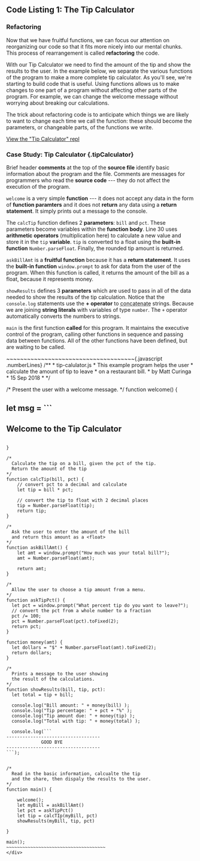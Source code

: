 Code Listing 1: The Tip Calculator
----------------------------------

### Refactoring

Now that we have fruitful functions, we can focus our attention on 
reorganizing our code so that it fits more nicely into our mental chunks.  
This process of rearrangement is called **refactoring** the code.  
 
With our Tip Calculator we need to find the amount 
of the tip and show the results to the user. In the example below, 
we separate the various functions of the program to make a more 
complete tip calculator. As you'll see, we're starting to build code 
that is useful. Using functions allows us to make changes to one 
part of a program without affecting other parts of the program. For 
example, we can change the welcome message without worrying about 
breaking our calculations.

The trick about refactoring code is to anticipate which things we 
are likely to want to change each time we call the function: these 
should become the parameters, or changeable parts, of the functions 
we write.

[View the "Tip Calculator" repl](examples/tip2.py)

### Case Study: Tip Calculator {.tipCalculator}

<aside data-line-number="1">

Brief header **comments** at the top of the **source file** 
identify basic information about the program and the file.
Comments are messages for programmers who read the **source
code** --- they do not affect the execution of the program.

</aside>

<aside data-line-number="14">

``welcome`` is a very simple **function** --- it does not accept
any data in the form of **function paramters** and it does not
**return** any data using a **return statement**. It simply prints out a
message to the console.

</aside>


<aside data-line-number="28">

The ``calcTip`` function defines 2 **parameters**:
`bill` and `pct`. These parameters become
variables within the **function body**. Line 30 uses
**arithmetic operators** (multiplication here) to
calculate a new value and store it in the `tip` **variable**.
`tip` is converted to a float using the **built-in function**
`Number.parseFloat`. Finally, the rounded tip amount is returned.


</aside>

<aside data-line-number="41">

``askBillAmt`` is a **fruitful function** because
it has a **return statement**. It uses the
**built-in function** `window.prompt` to ask for data from the
user of the program. When this function is called, it returns
the amount of the bill as a float, because it represents money.

</aside>



<aside data-line-number="68">

``showResults`` defines 3 **parameters** which are used
to pass in all of the data needed to show the results
of the tip calculation. Notice that the `console.log` statements
use the **+ operator** to <abbr title="join together">concatenate</abbr>
strings. Because we are joining **string literals** with variables of
type `number`. The ``+`` operator automatically converts the numbers to strings.

</aside>

<aside data-line-number="87">

``main`` is the first function **called** for
this program. It maintains the executive control of the
program, calling other functions in sequence and passing
data between functions. All of the other functions have
been defined, but are waiting to be called.

</aside>
<div class='listingSrcCode'>
~~~~~~~~~~~~~~~~~~~~~~~~~~~~~~~~~~~~~{.javascript .numberLines}
/**
 * tip-calulator.js
 * This example program helps the user
 * calculate the amount of tip to leave
 * on a restaurant bill.
 * by Matt Curinga
 * 15 Sep 2018 
 *
 */

/*
 Present the user with a welcome message.
*/
function welcome() {

  let msg = ```
-----------------------------------
   Welcome to the Tip Calculator   
-----------------------------------
```;

}

/*
  Calculate the tip on a bill, given the pct of the tip.
  Return the amount of the tip
*/
function calcTip(bill, pct) {
    // convert pct to a decimal and calculate
    let tip = bill * pct;
    
    // convert the tip to float with 2 decimal places
    tip = Number.parseFloat(tip);
    return tip;
}

/*
  Ask the user to enter the amount of the bill
  and return this amount as a <float>
*/
function askBillAmt() {
    let amt = window.prompt("How much was your total bill?");
    amt = Number.parseFloat(amt);

    return amt;
}

/*
  Allow the user to choose a tip amount from a menu.
*/
function askTipPct() {
  let pct = window.prompt("What percent tip do you want to leave?");
  // convert the pct from a whole number to a fraction
  pct /= 100;
  pct = Number.parseFloat(pct).toFixed(2);
  return pct;
}

function money(amt) {
  let dollars = "$" + Number.parseFloat(amt).toFixed(2);
  return dollars;
}

/*
  Prints a message to the user showing
  the result of the calculations.
*/    
function showResults(bill, tip, pct):
  let total = tip + bill;

  console.log("Bill amount: " + money(bill) );
  console.log("Tip percentage: " + pct + "%" );
  console.log("Tip amount due: " + money(tip) );
  console.log("Total with tip: " + money(total) );

  console.log(```
-----------------------------------
             GOOD BYE      
-----------------------------------
```);


/*
  Read in the basic information, calcualte the tip
  and the share, then dispaly the results to the user.
*/
function main() {
    
    welcome();
    let myBill = askBillAmt()
    let pct = askTipPct()
    let tip = calcTIp(myBill, pct)
    showResults(myBill, tip, pct)

}

main();
~~~~~~~~~~~~~~~~~~~~~~~~~~~~~~~~~~~~~
</div>
